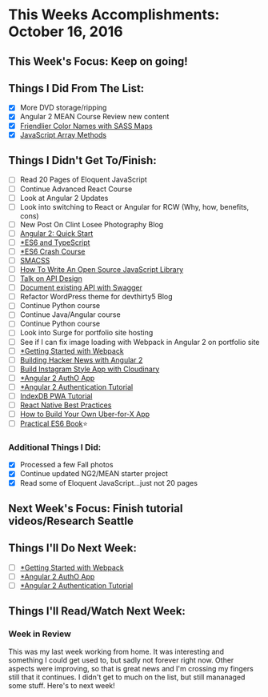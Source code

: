 # This Weeks Accomplishments: October 16, 2016

## This Week's Focus: Keep on going!

## Things I Did From The List:

- [x] More DVD storage/ripping
- [x] Angular 2 MEAN Course Review new content
- [x] [Friendlier Color Names with SASS Maps](http://erskinedesign.com/blog/friendlier-colour-names-sass-maps/)
- [x] [JavaScript Array Methods](https://www.youtube.com/watch?v=uXV7KwRubwM)

## Things I Didn't Get To/Finish:

- [ ] Read 20 Pages of Eloquent JavaScript
- [ ] Continue Advanced React Course
- [ ] Look at Angular 2 Updates
- [ ] Look into switching to React or Angular for RCW (Why, how, benefits, cons)
- [ ] New Post On Clint Losee Photography Blog
- [ ] [Angular 2: Quick Start](https://www.youtube.com/watch?v=f80wkYP5rTI)
- [ ] [*ES6 and TypeScript](https://www.youtube.com/watch?v=CG2Ut1Wski8&feature=youtu.be&t=2m50s&utm_content=educational&utm_campaign=2016-08-25&utm_source=email-sendgrid&utm_term=133370&utm_medium=486884)
- [ ] [*ES6 Crash Course](https://laracasts.com/series/es6-cliffsnotes)
- [ ] [SMACSS](https://smacss.com/book/)
- [ ] [How To Write An Open Source JavaScript Library](https://egghead.io/courses/how-to-write-an-open-source-javascript-library)
- [ ] [Talk on API Design](http://2016.cascadiafest.org/speakers/bryan-hughes/)
- [ ] [Document existing API with Swagger](https://scotch.io/tutorials/document-your-already-existing-apis-with-swagger)
- [ ] Refactor WordPress theme for devthirty5 Blog
- [ ] Continue Python course
- [ ] Continue Java/Angular course
- [ ] Continue Python course
- [ ] Look into Surge for portfolio site hosting
- [ ] See if I can fix image loading with Webpack in Angular 2 on portfolio site
- [ ] [*Getting Started with Webpack](https://scotch.io/tutorials/getting-started-with-webpack-module-bundling-magic)
- [ ] [Building Hacker News with Angular 2](http://houssein.me/angular2-hacker-news)
- [ ] [Build Instagram Style App with Cloudinary](https://scotch.io/bar-talk/build-the-back-end-for-your-own-instagram-style-app-with-cloudinary)
- [ ] [*Angular 2 AuthO App](https://www.youtube.com/watch?v=i_dHFvi1BJc)
- [ ] [*Angular 2 Authentication Tutorial](https://auth0.com/blog/angular-2-authentication/)
- [ ] [IndexDB PWA Tutorial](https://bitsofco.de/bitsofcode-pwa-part-2-instant-loading-with-indexeddb/)
- [ ] [React Native Best Practices](https://reactjs.co/react-native-convention/)
- [ ] [How to Build Your Own Uber-for-X App](https://medium.freecodecamp.com/how-to-build-your-own-uber-for-x-app-33237955e253?_branch_match_id=304619048814071969#.ruv3qw5eg)
- [ ] [Practical ES6 Book](https://ponyfoo.com/books/practical-es6/chapters#toc)⭐

### Additional Things I Did:

- [x] Processed a few Fall photos
- [x] Continue updated NG2/MEAN starter project
- [x] Read some of Eloquent JavaScript...just not 20 pages

## Next Week's Focus: Finish tutorial videos/Research Seattle

## Things I'll Do Next Week:

- [ ] [*Getting Started with Webpack](https://scotch.io/tutorials/getting-started-with-webpack-module-bundling-magic)
- [ ] [*Angular 2 AuthO App](https://www.youtube.com/watch?v=i_dHFvi1BJc)
- [ ] [*Angular 2 Authentication Tutorial](https://auth0.com/blog/angular-2-authentication/)

## Things I'll Read/Watch Next Week:

### Week in Review

This was my last week working from home. It was interesting and something I could get used to, but sadly not forever right now.
Other aspects were improving, so that is great news and I'm crossing my fingers still that it continues. I didn't get to 
much on the list, but still mananaged some stuff. Here's to next week!